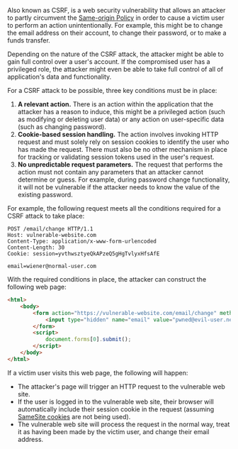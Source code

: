 Also known as CSRF, is a web security vulnerability that allows an attacker to partly circumvent the [Same-origin Policy](obsidian://open?vault=security-notes&file=Offensive%20Security%2FWeb%20Application%20Security%2FClient-side%20Vulnerabilities%2FCross-Origin%20Resource%20Sharing%20(CORS)%2FSame-origin%20Policy%2FIntroduction) in order to cause a victim user to perform an action unintentionally. For example, this might be to change the email address on their account, to change their password, or to make a funds transfer.

Depending on the nature of the CSRF attack, the attacker might be able to gain full control over a user's account. If the compromised user has a privileged role, the attacker might even be able to take full control of all of application's data and functionality.

For a CSRF attack to be possible, three key conditions must be in place:
1. **A relevant action.** There is an action within the application that the attacker has a reason to induce, this might be a privileged action (such as modifying or deleting user data) or any action on user-specific data (such as changing password).
2. **Cookie-based session handling.** The action involves invoking HTTP request and must solely rely on session cookies to identify the user who has made the request. There must also be no other mechanism in place for tracking or validating session tokens used in the user's request.
3. **No unpredictable request parameters.** The request that performs the action must not contain any parameters that an attacker cannot determine or guess. For example, during password change functionality, it will not be vulnerable if the attacker needs to know the value of the existing password.

For example, the following request meets all the conditions required for a CSRF attack to take place:
```http
POST /email/change HTTP/1.1
Host: vulnerable-website.com
Content-Type: application/x-www-form-urlencoded
Content-Length: 30
Cookie: session=yvthwsztyeQkAPzeQ5gHgTvlyxHfsAfE

email=wiener@normal-user.com
```
With the required conditions in place, the attacker can construct the following web page:
```html
<html>
    <body>
        <form action="https://vulnerable-website.com/email/change" method="POST">
            <input type="hidden" name="email" value="pwned@evil-user.net" />
        </form>
        <script>
            document.forms[0].submit();
        </script>
    </body>
</html>
```
If a victim user visits this web page, the following will happen:
- The attacker's page will trigger an HTTP request to the vulnerable web site.
- If the user is logged in to the vulnerable web site, their browser will automatically include their session cookie in the request (assuming [SameSite cookies](obsidian://open?vault=security-notes&file=Offensive%20Security%2FWeb%20Application%20Security%2FClient-side%20Vulnerabilities%2FCross-site%20Request%20Forgery%20(CSRF)%2FCommon%20CSRF%20Defenses) are not being used).
- The vulnerable web site will process the request in the normal way, treat it as having been made by the victim user, and change their email address.